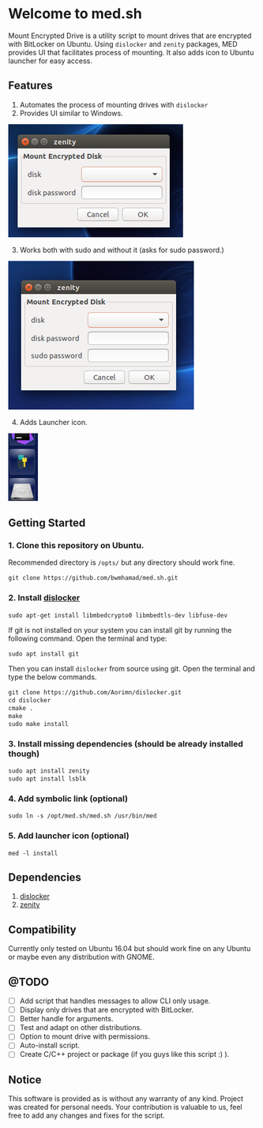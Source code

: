 # Welcome to med.sh
Mount Encrypted Drive is a utility script to mount drives that are encrypted with BitLocker on Ubuntu. Using `dislocker` and `zenity` packages, MED provides UI that facilitates process of mounting. It also adds icon to Ubuntu launcher for easy access.

## Features
1. Automates the process of mounting drives with `dislocker`
2. Provides UI similar to Windows. 

![UI](img/screen1.png) 

3. Works both with sudo and without it (asks for sudo password.)

![no sudo](img/screen2.png) 

4. Adds Launcher icon.

![launcher](img/screen3.png)

## Getting Started

### 1. Clone this repository on Ubuntu.
Recommended directory is `/opts/` but any directory should work fine.
```
git clone https://github.com/bwmhamad/med.sh.git
```
### 2. Install [dislocker](https://tuxdiary.com/2015/03/20/dislocker/)
```
sudo apt-get install libmbedcrypto0 libmbedtls-dev libfuse-dev
```
If git is not installed on your system you can install git by running the following command. Open the terminal and type:
```
sudo apt install git
```
Then you can install `dislocker` from source using git. Open the terminal and type the below commands.
```
git clone https://github.com/Aorimn/dislocker.git
cd dislocker
cmake .
make
sudo make install
```
### 3. Install missing dependencies **(should be already installed though)**
 ```
sudo apt install zenity
sudo apt install lsblk
```
### 4. Add symbolic link **(optional)**
```
sudo ln -s /opt/med.sh/med.sh /usr/bin/med
```

### 5. Add launcher icon **(optional)**
```
med -l install
```

## Dependencies
1. [dislocker](https://github.com/Aorimn/dislocker) 
2. [zenity](https://github.com/GNOME/zenity)

## Compatibility
Currently only tested on Ubuntu 16.04 but should work fine on any Ubuntu or maybe even any distribution with GNOME.

## @TODO
- [ ] Add script that handles messages to allow CLI only usage.
- [ ] Display only drives that are encrypted with BitLocker.
- [ ] Better handle for arguments.
- [ ] Test and adapt on other distributions.
- [ ] Option to mount drive with permissions.
- [ ] Auto-install script.
- [ ] Create C/C++ project or package (if you guys like this script :) ).

## Notice 
This software is provided as is without any warranty of any kind. Project was created for personal needs. Your contribution is valuable to us, feel free to add any changes and fixes for the script. 
